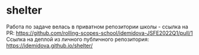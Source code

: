 # shelter

Работа по задаче велась в приватном репозитории школы - ссылка на PR: https://github.com/rolling-scopes-school/idemidova-JSFE2022Q1/pull/1
Ссылка на деплой из личного публичного репозитория: https://idemidova.github.io/shelter/
